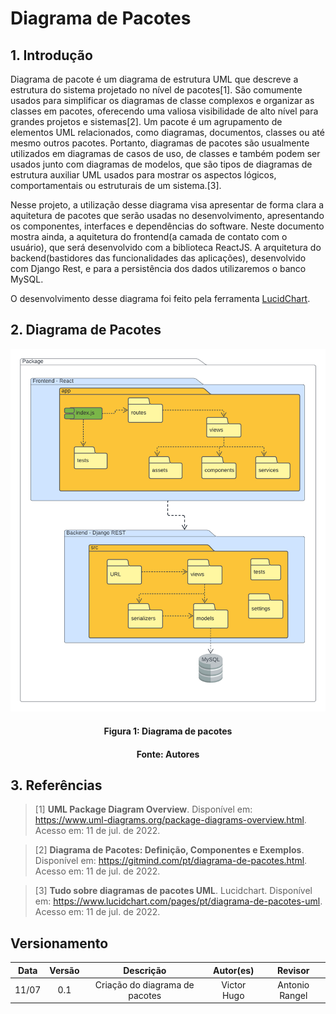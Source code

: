 # Diagrama de Pacotes

## 1. Introdução
Diagrama de pacote é um diagrama de estrutura UML que descreve a estrutura do sistema projetado no nível de pacotes[1]. São comumente usados para simplificar os diagramas de classe complexos e organizar as classes em pacotes, oferecendo uma valiosa visibilidade de alto nível para grandes projetos e sistemas[2]. Um pacote é um agrupamento de elementos UML relacionados, como diagramas, documentos, classes ou até mesmo outros pacotes. Portanto, diagramas de pacotes são usualmente utilizados em diagramas de casos de uso, de classes e também podem ser usados junto com diagramas de modelos, que são tipos de diagramas de estrutura auxiliar UML usados para mostrar os aspectos lógicos, comportamentais ou estruturais de um sistema.[3].

Nesse projeto, a utilização desse diagrama visa apresentar de forma clara a aquitetura de pacotes que serão usadas no desenvolvimento, apresentando os componentes, interfaces e dependências do software. Neste documento mostra ainda, a aquitetura do frontend(a camada de contato com o usuário), que será desenvolvido com a biblioteca ReactJS. A arquitetura do backend(bastidores das funcionalidades das aplicações), desenvolvido com Django Rest, e para a persistência dos dados utilizaremos o banco MySQL. 

O desenvolvimento desse diagrama foi feito pela ferramenta [LucidChart](https://www.lucidchart.com/pages/pt).

## 2. Diagrama de Pacotes

![Diagrama de pacotes](../assets/img/Diagrama_de_Pacotes.png)
<h4 align = "center">Figura 1: Diagrama de pacotes</h6>
<h4 align = "center">Fonte: Autores</h6>

## 3. Referências
> [1] **UML Package Diagram Overview**. Disponível em: <a href="https://www.uml-diagrams.org/package-diagrams-overview.html" target="_blanck">https://www.uml-diagrams.org/package-diagrams-overview.html</a>. Acesso em: 11 de jul. de 2022.

> [2] **Diagrama de Pacotes: Definição, Componentes e Exemplos**. Disponível em: <a href="https://gitmind.com/pt/diagrama-de-pacotes.html" target="_blanck">https://gitmind.com/pt/diagrama-de-pacotes.html</a>. Acesso em: 11 de jul. de 2022.

> [3] **Tudo sobre diagramas de pacotes UML**. Lucidchart. Disponível em: <a href="https://www.lucidchart.com/pages/pt/diagrama-de-pacotes-uml" target="_blanck">https://www.lucidchart.com/pages/pt/diagrama-de-pacotes-uml</a>. Acesso em: 11 de jul. de 2022.

## Versionamento

| Data |Versão| Descrição | Autor(es) | Revisor |
|:----:|:----:|:---------:|:-----:|:-----:|
| 11/07 |  0.1  | Criação do diagrama de pacotes | Victor Hugo | Antonio Rangel |
